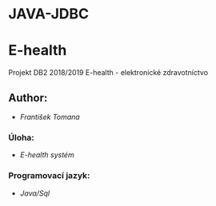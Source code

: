 # JAVA-JDBC

# E-health
Projekt DB2 2018/2019 E-health - elektronické zdravotníctvo

## Author:
- *František Tomana*

### Úloha: 
- *E-health systém*

### Programovací jazyk: 
- *Java/Sql*
